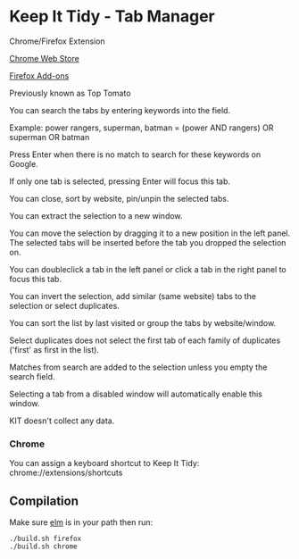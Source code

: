 # Keep It Tidy - Tab Manager
Chrome/Firefox Extension

[Chrome Web Store](https://chrome.google.com/webstore/detail/keep-it-tidy-tab-manager/ncjlgbnopdeldjbdbcpgdepfifhpocip)

[Firefox Add-ons](https://addons.mozilla.org/en-US/firefox/addon/kit/)

Previously known as Top Tomato

You can search the tabs by entering keywords into the field.

Example: power rangers, superman, batman = (power AND rangers) OR superman OR batman

Press Enter when there is no match to search for these keywords on Google.

If only one tab is selected, pressing Enter will focus this tab.

You can close, sort by website, pin/unpin the selected tabs.

You can extract the selection to a new window.

You can move the selection by dragging it to a new position in the left panel. The selected tabs will be inserted before the tab you dropped the selection on.

You can doubleclick a tab in the left panel or click a tab in the right panel to focus this tab.

You can invert the selection, add similar (same website) tabs to the selection or select duplicates.

You can sort the list by last visited or group the tabs by website/window.

Select duplicates does not select the first tab of each family of duplicates ('first' as first in the list).

Matches from search are added to the selection unless you empty the search field.

Selecting a tab from a disabled window will automatically enable this window.

KIT doesn't collect any data.

### Chrome

You can assign a keyboard shortcut to Keep It Tidy:
chrome://extensions/shortcuts


## Compilation

Make sure [elm](https://elm-lang.org/) is in your path then run:

```
./build.sh firefox
./build.sh chrome
```
